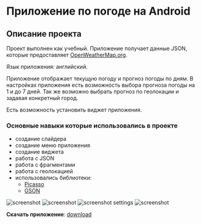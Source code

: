 # Приложение по погоде на Android

## Описание проекта
Проект выполнен как учебный. Приложение получает данные JSON, которые предоставляет  [OpenWeatherMap.org]( http://openweathermap.org).

Язык приложения: английский.

Приложение отображает текущую погоду и прогноз погоды по дням. В настройках приложения есть возможность выбора прогноза погоды на 1 и до 7 дней. Так же возможно выбрать прогноз по геолокации и задавая конкретный город.

Есть возможность установить виджет приложения.

### Основные навыки которые использовались в проекте
+ создание слайдера
+ создание меню приложения
+ создание виджета
+ работа с JSON
+ работа с фрагментами
+ работа с геолокацией
+ использовались библиотеки:
  + [Picasso]( https://github.com/square/picasso)
  + [GSON]( https://github.com/google/gson)

![screenshot](https://cloud.githubusercontent.com/assets/19373990/25392804/580b091c-29e2-11e7-85c0-d168f0af339f.png)
![screenshot](https://cloud.githubusercontent.com/assets/19373990/25392806/590e713c-29e2-11e7-9e0e-6aee2ee46373.png)
![screenshot settings](https://cloud.githubusercontent.com/assets/19373990/25389456/5c3b6ab2-29d9-11e7-9617-6b831d5d2329.png)
![screenshot](https://cloud.githubusercontent.com/assets/19373990/25392805/5813c4f8-29e2-11e7-9554-4ee8485c3a53.png)

**Скачать приложение**: [download](https://drive.google.com/file/d/0B_FuLrEepxSsSUEySWk1RmtpaUk/view?usp=sharing)
